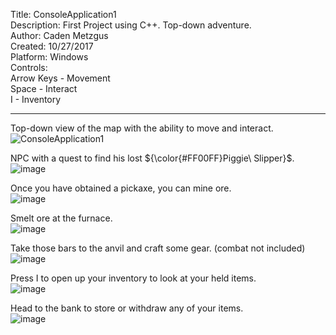 Title: ConsoleApplication1\
Description: First Project using C++. Top-down adventure.\
Author: Caden Metzgus\
Created: 10/27/2017\
Platform: Windows\
Controls:\
Arrow Keys - Movement\
Space - Interact\
I - Inventory

---

Top-down view of the map with the ability to move and interact.\
![ConsoleApplication1](https://github.com/Cadexcy23/ConsoleApplication1/assets/51723869/ca3b89d1-b02f-41d6-8a56-ba3673f1fe10)

NPC with a quest to find his lost ${\color{#FF00FF}Piggie\ Slipper}$.\
![image](https://github.com/Cadexcy23/ConsoleApplication1/assets/51723869/258b0c02-9b28-464b-82d0-c2e759db59ef)

Once you have obtained a pickaxe, you can mine ore.\
![image](https://github.com/Cadexcy23/ConsoleApplication1/assets/51723869/ae4dcd8a-551d-4a8a-83c5-7d42c7b274d3)

Smelt ore at the furnace.\
![image](https://github.com/Cadexcy23/ConsoleApplication1/assets/51723869/60a59c1e-8d36-444f-8f72-762dc7f7e006)

Take those bars to the anvil and craft some gear. (combat not included)\
![image](https://github.com/Cadexcy23/ConsoleApplication1/assets/51723869/527ffb46-c32e-4915-aaf4-eb5578787990)

Press I to open up your inventory to look at your held items.\
![image](https://github.com/Cadexcy23/ConsoleApplication1/assets/51723869/013e1699-7fe4-44a5-9a7e-cc9cba6cdea7)

Head to the bank to store or withdraw any of your items.\
![image](https://github.com/Cadexcy23/ConsoleApplication1/assets/51723869/3dda4af9-db70-495f-835c-75198ed022fb)
